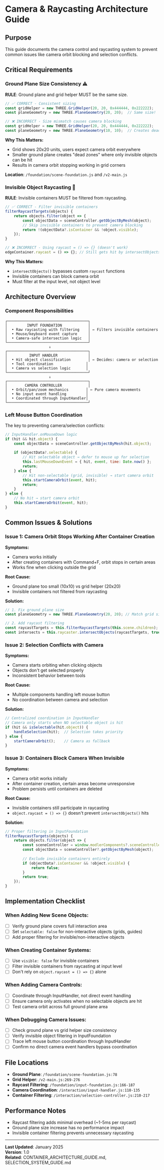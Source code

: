 # Camera & Raycasting Architecture Guide

## Purpose
This guide documents the camera control and raycasting system to prevent common issues like camera orbit blocking and selection conflicts.

## Critical Requirements

### **Ground Plane Size Consistency** ⚠️
**RULE**: Ground plane and grid helper MUST be the same size.

```javascript
// ✅ CORRECT - Consistent sizing
const gridHelper = new THREE.GridHelper(20, 20, 0x444444, 0x222222);
const planeGeometry = new THREE.PlaneGeometry(20, 20);  // Same size!

// ❌ INCORRECT - Size mismatch causes camera blocking
const gridHelper = new THREE.GridHelper(20, 20, 0x444444, 0x222222);
const planeGeometry = new THREE.PlaneGeometry(10, 10);  // Creates dead zones!
```

**Why This Matters:**
- Grid shows 20x20 units, users expect camera orbit everywhere
- Smaller ground plane creates "dead zones" where only invisible objects can be hit
- Results in camera orbit stopping working in grid corners

**Location**: `/foundation/scene-foundation.js` and `/v2-main.js`

### **Invisible Object Raycasting** 🚫
**RULE**: Invisible containers MUST be filtered from raycasting.

```javascript
// ✅ CORRECT - Filter invisible containers
filterRaycastTargets(objects) {
    return objects.filter(object => {
        const objectData = sceneController.getObjectByMesh(object);
        // Skip invisible containers to prevent camera blocking
        return !(objectData?.isContainer && !object.visible);
    });
}

// ❌ INCORRECT - Using raycast = () => {} (doesn't work)
edgeContainer.raycast = () => {}; // Still gets hit by intersectObjects!
```

**Why This Matters:**
- `intersectObjects()` bypasses custom `raycast` functions
- Invisible containers can block camera orbit
- Must filter at the input level, not object level

## Architecture Overview

### **Component Responsibilities**

```
┌─────────────────────────────────────┐
│         INPUT FOUNDATION            │
│  • Raw raycasting with filtering    │ ← Filters invisible containers
│  • Mouse/keyboard event capture     │
│  • Camera-safe intersection logic   │
└─────────────────────────────────────┘
                    ↓
┌─────────────────────────────────────┐
│          INPUT HANDLER              │
│  • Hit object classification        │ ← Decides: camera or selection
│  • Tool coordination               │
│  • Camera vs selection logic       │
└─────────────────────────────────────┘
                    ↓
┌─────────────────────────────────────┐
│        CAMERA CONTROLLER            │
│  • Orbit/pan/zoom mechanics        │ ← Pure camera movements
│  • No input event handling         │
│  • Coordinated through InputHandler│
└─────────────────────────────────────┘
```

### **Left Mouse Button Coordination**
The key to preventing camera/selection conflicts:

```javascript
// InputHandler.onMouseDown logic
if (hit && hit.object) {
    const objectData = sceneController.getObjectByMesh(hit.object);
    
    if (objectData?.selectable) {
        // Hit selectable object → defer to mouse up for selection
        this.lastMouseDownEvent = { hit, event, time: Date.now() };
        return;
    } else {
        // Hit non-selectable (grid, invisible) → start camera orbit
        this.startCameraOrbit(event, hit);
        return;
    }
} else {
    // No hit → start camera orbit
    this.startCameraOrbit(event, hit);
}
```

## Common Issues & Solutions

### **Issue 1: Camera Orbit Stops Working After Container Creation**

**Symptoms:**
- Camera works initially
- After creating containers with Command+F, orbit stops in certain areas
- Works fine when clicking outside the grid

**Root Cause:**
- Ground plane too small (10x10) vs grid helper (20x20)
- Invisible containers not filtered from raycasting

**Solution:**
```javascript
// 1. Fix ground plane size
const planeGeometry = new THREE.PlaneGeometry(20, 20); // Match grid size

// 2. Add raycast filtering
const raycastTargets = this.filterRaycastTargets(this.scene.children);
const intersects = this.raycaster.intersectObjects(raycastTargets, true);
```

### **Issue 2: Selection Conflicts with Camera**

**Symptoms:**
- Camera starts orbiting when clicking objects
- Objects don't get selected properly
- Inconsistent behavior between tools

**Root Cause:**
- Multiple components handling left mouse button
- No coordination between camera and selection

**Solution:**
```javascript
// Centralized coordination in InputHandler
// Camera only starts when NO selectable object is hit
if (hit && isSelectable(hit.object)) {
    handleSelection(hit);  // Selection takes priority
} else {
    startCameraOrbit();    // Camera as fallback
}
```

### **Issue 3: Containers Block Camera When Invisible**

**Symptoms:**
- Camera orbit works initially
- After container creation, certain areas become unresponsive
- Problem persists until containers are deleted

**Root Cause:**
- Invisible containers still participate in raycasting
- `object.raycast = () => {}` doesn't prevent `intersectObjects()` hits

**Solution:**
```javascript
// Proper filtering in InputFoundation
filterRaycastTargets(objects) {
    return objects.filter(object => {
        const sceneController = window.modlerComponents?.sceneController;
        const objectData = sceneController?.getObjectByMesh(object);
        
        // Exclude invisible containers entirely
        if (objectData?.isContainer && !object.visible) {
            return false;
        }
        return true;
    });
}
```

## Implementation Checklist

### **When Adding New Scene Objects:**
- [ ] Verify ground plane covers full interaction area
- [ ] Set `selectable: false` for non-interactive objects (grids, guides)
- [ ] Add proper filtering for invisible/non-interactive objects

### **When Creating Container Systems:**
- [ ] Use `visible: false` for invisible containers
- [ ] Filter invisible containers from raycasting at input level
- [ ] Don't rely on `object.raycast = () => {}` alone

### **When Adding Camera Controls:**
- [ ] Coordinate through InputHandler, not direct event handling
- [ ] Ensure camera only activates when no selectable objects are hit
- [ ] Test camera orbit across full ground plane area

### **When Debugging Camera Issues:**
- [ ] Check ground plane vs grid helper size consistency
- [ ] Verify invisible object filtering in InputFoundation
- [ ] Trace left mouse button coordination through InputHandler
- [ ] Confirm no direct camera event handlers bypass coordination

## File Locations

- **Ground Plane**: `/foundation/scene-foundation.js:78`
- **Grid Helper**: `/v2-main.js:269-276`
- **Raycast Filtering**: `/foundation/input-foundation.js:166-187`
- **Camera Coordination**: `/interaction/input-handler.js:110-135`
- **Container Filtering**: `/interaction/selection-controller.js:210-217`

## Performance Notes

- Raycast filtering adds minimal overhead (~1-5ms per raycast)
- Ground plane size increase has no performance impact
- Invisible container filtering prevents unnecessary raycasting

---

**Last Updated**: January 2025  
**Version**: 1.0  
**Related**: CONTAINER_ARCHITECTURE_GUIDE.md, SELECTION_SYSTEM_GUIDE.md